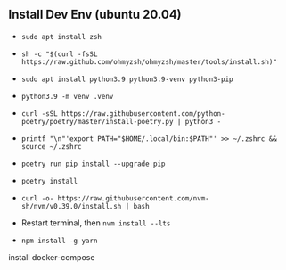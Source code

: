 ## Install Dev Env (ubuntu 20.04)

- `sudo apt install zsh`
- `sh -c "$(curl -fsSL https://raw.github.com/ohmyzsh/ohmyzsh/master/tools/install.sh)"`

- `sudo apt install python3.9 python3.9-venv python3-pip`
- `python3.9 -m venv .venv`
- `curl -sSL https://raw.githubusercontent.com/python-poetry/poetry/master/install-poetry.py | python3 -`
- `printf "\n"'export PATH="$HOME/.local/bin:$PATH"' >> ~/.zshrc && source ~/.zshrc`
- `poetry run pip install --upgrade pip`
- `poetry install`

- `curl -o- https://raw.githubusercontent.com/nvm-sh/nvm/v0.39.0/install.sh | bash`
- Restart terminal, then `nvm install --lts`

- `npm install -g yarn`

install docker-compose
